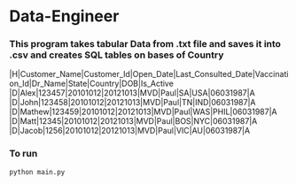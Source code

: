 # Data-Engineer

### This program takes tabular Data from .txt file and saves it into .csv and creates SQL tables on bases of Country
|H|Customer_Name|Customer_Id|Open_Date|Last_Consulted_Date|Vaccination_Id|Dr_Name|State|Country|DOB|Is_Active
|D|Alex|123457|20101012|20121013|MVD|Paul|SA|USA|06031987|A
|D|John|123458|20101012|20121013|MVD|Paul|TN|IND|06031987|A
|D|Mathew|123459|20101012|20121013|MVD|Paul|WAS|PHIL|06031987|A
|D|Matt|12345|20101012|20121013|MVD|Paul|BOS|NYC|06031987|A
|D|Jacob|1256|20101012|20121013|MVD|Paul|VIC|AU|06031987|A

### To run
```python
python main.py
```
